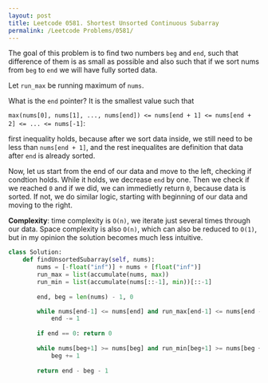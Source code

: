 ```yaml
---
layout: post
title: Leetcode 0581. Shortest Unsorted Continuous Subarray
permalink: /Leetcode Problems/0581/
---
```


The goal of this problem is to find two numbers `beg` and `end`, such that difference of them is as small as possible and also such that if we sort nums from `beg` to `end` we will have fully sorted data.
 
 Let `run_max` be running maximum of `nums`.

 What is the `end` pointer? It is the smallest value such that
 
 `max(nums[0], nums[1], ..., nums[end]) <= nums[end + 1] <= nums[end + 2] <= ... <= nums[-1]`:
 
 first inequality holds, because after we sort data inside, we still need to be less than `nums[end + 1]`, and the rest inequalites are definition that data after `end` is already sorted.
 
 Now, let us start from the end of our data and move to the left, checking if condtion holds. While it holds, we decrease `end` by one. Then we check if we reached `0` and if we did, we can immedietly return `0`, because data is sorted. If not, we do similar logic, starting with beginning of our data and moving to the right.
 
 **Complexity**: time complexity is `O(n)`, we iterate just several times through our data. Space complexity is also `O(n)`, which can also be reduced to `O(1)`, but in my opinion the solution becomes much less intuitive.
 
```python
class Solution:
    def findUnsortedSubarray(self, nums):
        nums = [-float("inf")] + nums + [float("inf")]
        run_max = list(accumulate(nums, max))
        run_min = list(accumulate(nums[::-1], min))[::-1]
        
        end, beg = len(nums) - 1, 0

        while nums[end-1] <= nums[end] and run_max[end-1] <= nums[end - 1]:
            end -= 1
            
        if end == 0: return 0
            
        while nums[beg+1] >= nums[beg] and run_min[beg+1] >= nums[beg + 1]:
            beg += 1
            
        return end - beg - 1
```